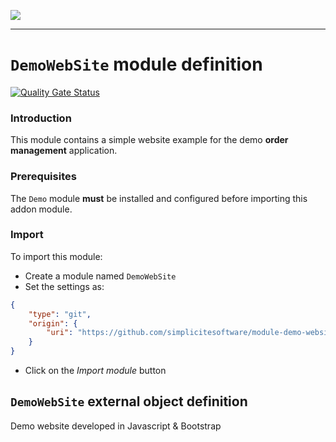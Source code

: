 <!--
 ___ _            _ _    _ _    __
/ __(_)_ __  _ __| (_)__(_) |_ /_/
\__ \ | '  \| '_ \ | / _| |  _/ -_)
|___/_|_|_|_| .__/_|_\__|_|\__\___|
            |_| 
-->
![](https://docs.simplicite.io//logos/logo250.png)
* * *

`DemoWebSite` module definition
===============================

[![Quality Gate Status](https://sonarcloud.io/api/project_badges/measure?project=com.simplicite.modules%3ADemoWebSite&metric=alert_status)](https://sonarcloud.io/dashboard?id=com.simplicite.modules%3ADemoWebSite)

### Introduction

This module contains a simple website example for the demo **order management** application.

### Prerequisites

The `Demo` module **must** be installed and configured before importing this addon module.

### Import

To import this module:

- Create a module named `DemoWebSite`
- Set the settings as:

```json
{
	"type": "git",
	"origin": {
		"uri": "https://github.com/simplicitesoftware/module-demo-website.git"
	}
}
```

- Click on the _Import module_ button


`DemoWebSite` external object definition
----------------------------------------

Demo website developed in Javascript & Bootstrap


